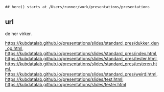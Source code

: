     ## here() starts at /Users/runner/work/presentations/presentations

## url

de her virker.

<https://kubdatalab.github.io/presentations/slides/standard_pres/dukker_den_op.html>,
<https://kubdatalab.github.io/presentations/slides/standard_pres/index.html>,
<https://kubdatalab.github.io/presentations/slides/standard_pres/tester.html>,
<https://kubdatalab.github.io/presentations/slides/standard_pres/testeren.html>,
<https://kubdatalab.github.io/presentations/slides/standard_pres/weird.html>,
<https://kubdatalab.github.io/presentations/slides/test.html>,
<https://kubdatalab.github.io/presentations/slides/tester.html>
